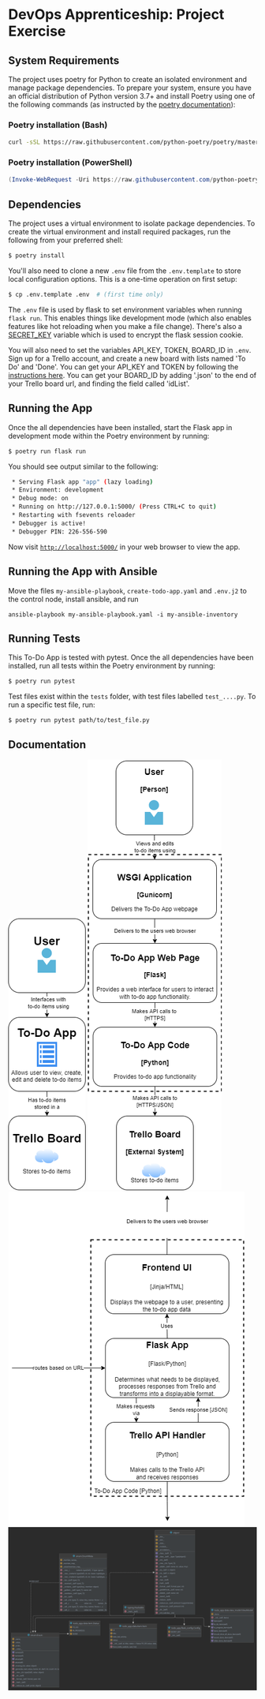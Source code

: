# DevOps Apprenticeship: Project Exercise

## System Requirements

The project uses poetry for Python to create an isolated environment and manage package dependencies. To prepare your system, ensure you have an official distribution of Python version 3.7+ and install Poetry using one of the following commands (as instructed by the [poetry documentation](https://python-poetry.org/docs/#system-requirements)):

### Poetry installation (Bash)

```bash
curl -sSL https://raw.githubusercontent.com/python-poetry/poetry/master/install-poetry.py | python -
```

### Poetry installation (PowerShell)

```powershell
(Invoke-WebRequest -Uri https://raw.githubusercontent.com/python-poetry/poetry/master/install-poetry.py -UseBasicParsing).Content | python -
```

## Dependencies

The project uses a virtual environment to isolate package dependencies. To create the virtual environment and install required packages, run the following from your preferred shell:

```bash
$ poetry install
```

You'll also need to clone a new `.env` file from the `.env.template` to store local configuration options. This is a one-time operation on first setup:

```bash
$ cp .env.template .env  # (first time only)
```

The `.env` file is used by flask to set environment variables when running `flask run`. This enables things like development mode (which also enables features like hot reloading when you make a file change). There's also a [SECRET_KEY](https://flask.palletsprojects.com/en/1.1.x/config/#SECRET_KEY) variable which is used to encrypt the flask session cookie. 

You will also need to set the variables API_KEY, TOKEN, BOARD_ID in `.env`. Sign up for a Trello account, and create a new board with lists named 'To Do' and 'Done'. You can get your API_KEY and TOKEN by following the [instructions here](https://trello.com/app-key). You can get your BOARD_ID by adding '.json' to the end of your Trello board url, and finding the field called 'idList'.

## Running the App

Once the all dependencies have been installed, start the Flask app in development mode within the Poetry environment by running:
```bash
$ poetry run flask run
```

You should see output similar to the following:
```bash
 * Serving Flask app "app" (lazy loading)
 * Environment: development
 * Debug mode: on
 * Running on http://127.0.0.1:5000/ (Press CTRL+C to quit)
 * Restarting with fsevents reloader
 * Debugger is active!
 * Debugger PIN: 226-556-590
```
Now visit [`http://localhost:5000/`](http://localhost:5000/) in your web browser to view the app.

## Running the App with Ansible
Move the files `my-ansible-playbook`, `create-todo-app.yaml` and `.env.j2` to the control node, install ansible, and run
```
ansible-playbook my-ansible-playbook.yaml -i my-ansible-inventory
```
## Running Tests
This To-Do App is tested with pytest. Once the all dependencies have been installed, run all tests within the Poetry environment by running:
```bash
$ poetry run pytest
```
Test files exist within the `tests` folder, with test files labelled `test_....py`. 
To run a specific test file, run: 
```bash
$ poetry run pytest path/to/test_file.py
```

## Documentation

![Context Diagram](./documentation/context_diagram.drawio.png)
![Container Diagram](./documentation/container_diagram.drawio.png)
![Component Diagram](./documentation/component_diagram.drawio.png)
![Code Diagram](./documentation/code_diagram.png)
